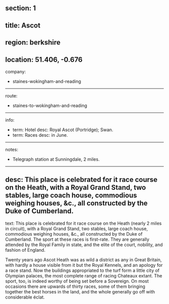 section: 1
----
title: Ascot
----
region: berkshire
----
location: 51.406, -0.676
----
company:
- staines-wokingham-and-reading
----
route:
- staines-to-wokingham-and-reading
----
info:
- term: Hotel
  desc: Royal Ascot (Portridge); Swan.
- term: Races
  desc: in June.
----
notes:
- Telegraph station at Sunningdale, 2 miles.
----
desc: This place is celebrated for it race course on the Heath, with a Royal Grand Stand, two stables, large coach house, commodious weighing houses, &c., all constructed by the Duke of Cumberland.
----
text: This place is celebrated for it race course on the Heath (nearly 2 miles in circuit), with a Royal Grand Stand, two stables, large coach house, commodious weighing houses, &c., all constructed by the Duke of Cumberland. The sport at these races is first-rate. They are generally attended by the Royal Family in state, and the elite of the court, nobility, and fashion of England.

Twenty years ago Ascot Heath was as wild a district as any in Great Britain, with hardly a house visible from it but the Royal Kennels, and an apology for a race stand. Now the buildings appropriated to the turf form a little city of Olympian palaces, the most complete range of racing Chateaux extant. The sport, too, is indeed worthy of being set before a Sovereign. On most occasions there are upwards of thirty races, some of them bringing together the best horses in the land, and the whole generally go off with considerable éclat.
